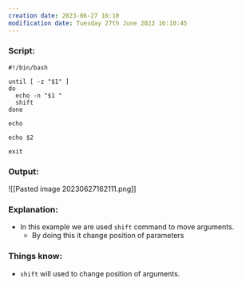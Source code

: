 ```yaml
---
creation date: 2023-06-27 16:10
modification date: Tuesday 27th June 2023 16:10:45
---
```


### Script:

```
#!/bin/bash

until [ -z "$1" ]
do
  echo -n "$1 "
  shift
done

echo

echo $2

exit
```

### Output:

![[Pasted image 20230627162111.png]]

### Explanation:

* In this example we are used `shift` command to move arguments.
	* By doing this it change position of parameters

### Things know:

* `shift` will used to change position of arguments.